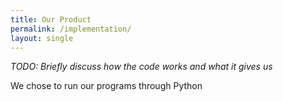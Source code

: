 ```yaml
---
title: Our Product
permalink: /implementation/
layout: single
---
```


_TODO: Briefly discuss how the code works and what it gives us_

We chose to run our programs through Python